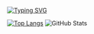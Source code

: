 [![Typing SVG](https://readme-typing-svg.demolab.com/?lines=CaliNux;Software,+AI,+Malware+Research)](https://git.io/typing-svg)

[![Top Langs](https://github-readme-stats.vercel.app/api/top-langs/?username=calinux-py&layout=compact&theme=dark)](https://github.com/anuraghazra/github-readme-stats) ![GitHub Stats](https://github-readme-stats.vercel.app/api?username=calinux-py&show_icons=true&theme=radical)

